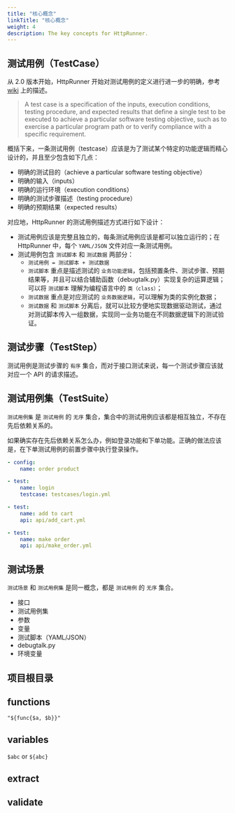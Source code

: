 ```yaml
---
title: "核心概念"
linkTitle: "核心概念"
weight: 4
description: The key concepts for HttpRunner.
---
```


## 测试用例（TestCase）

从 2.0 版本开始，HttpRunner 开始对测试用例的定义进行进一步的明确，参考 [wiki][wiki_testcase] 上的描述。

> A test case is a specification of the inputs, execution conditions, testing procedure, and expected results that define a single test to be executed to achieve a particular software testing objective, such as to exercise a particular program path or to verify compliance with a specific requirement.

概括下来，一条测试用例（testcase）应该是为了测试某个特定的功能逻辑而精心设计的，并且至少包含如下几点：

- 明确的测试目的（achieve a particular software testing objective）
- 明确的输入（inputs）
- 明确的运行环境（execution conditions）
- 明确的测试步骤描述（testing procedure）
- 明确的预期结果（expected results）

对应地，HttpRunner 的测试用例描述方式进行如下设计：

- 测试用例应该是完整且独立的，每条测试用例应该是都可以独立运行的；在 HttpRunner 中，每个 `YAML/JSON` 文件对应一条测试用例。
- 测试用例包含 `测试脚本` 和 `测试数据` 两部分：
    - `测试用例 = 测试脚本 + 测试数据`
    - `测试脚本` 重点是描述测试的 `业务功能逻辑`，包括预置条件、测试步骤、预期结果等，并且可以结合辅助函数（debugtalk.py）实现复杂的运算逻辑；可以将 `测试脚本` 理解为编程语言中的 `类（class）`；
    - `测试数据` 重点是对应测试的 `业务数据逻辑`，可以理解为类的实例化数据；
    - `测试数据` 和 `测试脚本` 分离后，就可以比较方便地实现数据驱动测试，通过对测试脚本传入一组数据，实现同一业务功能在不同数据逻辑下的测试验证。


## 测试步骤（TestStep）

测试用例是测试步骤的 `有序` 集合，而对于接口测试来说，每一个测试步骤应该就对应一个 API 的请求描述。

## 测试用例集（TestSuite）

`测试用例集` 是 `测试用例` 的 `无序` 集合，集合中的测试用例应该都是相互独立，不存在先后依赖关系的。

如果确实存在先后依赖关系怎么办，例如登录功能和下单功能。正确的做法应该是，在下单测试用例的前置步骤中执行登录操作。

```yaml
- config:
    name: order product

- test:
    name: login
    testcase: testcases/login.yml

- test:
    name: add to cart
    api: api/add_cart.yml

- test:
    name: make order
    api: api/make_order.yml
```

## 测试场景

`测试场景` 和 `测试用例集` 是同一概念，都是 `测试用例` 的 `无序` 集合。


- 接口
- 测试用例集
- 参数
- 变量
- 测试脚本（YAML/JSON）
- debugtalk.py
- 环境变量

## 项目根目录

## functions

```
"${func{$a, $b}}"
```

## variables

`$abc` or `${abc}`

## extract

## validate

[wiki_testcase]: https://en.wikipedia.org/wiki/Test_case
